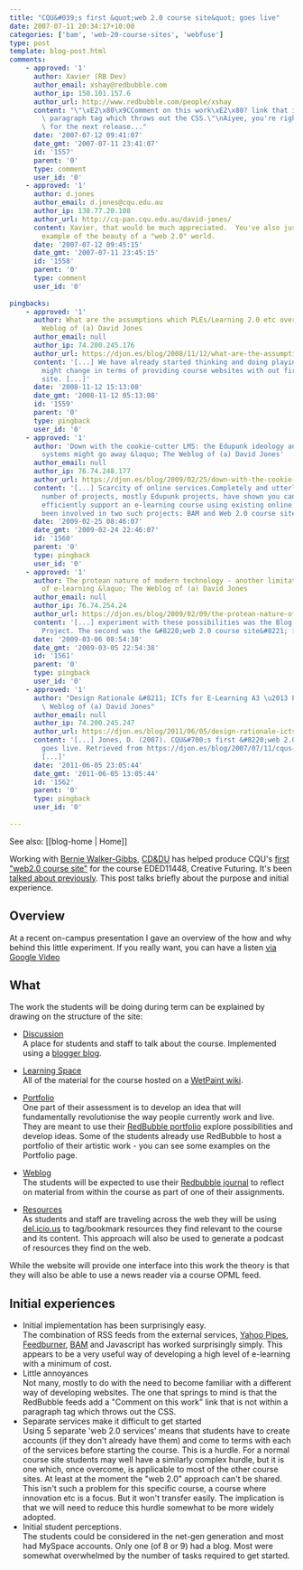 ```yaml
---
title: "CQU&#039;s first &quot;web 2.0 course site&quot; goes live"
date: 2007-07-11 20:34:17+10:00
categories: ['bam', 'web-20-course-sites', 'webfuse']
type: post
template: blog-post.html
comments:
    - approved: '1'
      author: Xavier (RB Dev)
      author_email: xshay@redbubble.com
      author_ip: 150.101.157.6
      author_url: http://www.redbubble.com/people/xshay
      content: "\"\xE2\x80\x9CComment on this work\xE2\x80? link that is not within a\
        \ paragraph tag which throws out the CSS.\"\nAiyee, you're right! I'll fix that\
        \ for the next release..."
      date: '2007-07-12 09:41:07'
      date_gmt: '2007-07-11 23:41:07'
      id: '1557'
      parent: '0'
      type: comment
      user_id: '0'
    - approved: '1'
      author: d.jones
      author_email: d.jones@cqu.edu.au
      author_ip: 138.77.20.108
      author_url: http://cq-pan.cqu.edu.au/david-jones/
      content: Xavier, that would be much appreciated.  You've also just provided a great
        example of the beauty of a "web 2.0" world.
      date: '2007-07-12 09:45:15'
      date_gmt: '2007-07-11 23:45:15'
      id: '1558'
      parent: '0'
      type: comment
      user_id: '0'
    
pingbacks:
    - approved: '1'
      author: What are the assumptions which PLEs/Learning 2.0 etc overthrow &laquo; The
        Weblog of (a) David Jones
      author_email: null
      author_ip: 74.200.245.176
      author_url: https://djon.es/blog/2008/11/12/what-are-the-assumptions-which-pleslearning-20-etc-overthrow/
      content: '[...] We have already started thinking and doing playing with how this
        might change in terms of providing course websites with out first Web 2.0 course
        site. [...]'
      date: '2008-11-12 15:13:08'
      date_gmt: '2008-11-12 05:13:08'
      id: '1559'
      parent: '0'
      type: pingback
      user_id: '0'
    - approved: '1'
      author: 'Down with the cookie-cutter LMS: the Edupunk ideology and why integrated
        systems might go away &laquo; The Weblog of (a) David Jones'
      author_email: null
      author_ip: 76.74.248.177
      author_url: https://djon.es/blog/2009/02/25/down-with-the-cookie-cutter-lms-the-edupunk-ideology-and-why-integrated-systems-might-go-away/
      content: '[...] Scarcity of online services.Completely and utterly overthrown. Any
        number of projects, mostly Edupunk projects, have shown you can effectively and
        efficiently support an e-learning course using existing online services. I&#8217;ve
        been involved in two such projects: BAM and Web 2.0 course sites. [...]'
      date: '2009-02-25 08:46:07'
      date_gmt: '2009-02-24 22:46:07'
      id: '1560'
      parent: '0'
      type: pingback
      user_id: '0'
    - approved: '1'
      author: The protean nature of modern technology - another limitation of most views
        of e-learning &laquo; The Weblog of (a) David Jones
      author_email: null
      author_ip: 76.74.254.24
      author_url: https://djon.es/blog/2009/02/09/the-protean-nature-of-modern-technology-another-limitation-of-most-views-of-e-learning/
      content: '[...] experiment with these possibilities was the Blog Aggregation (BAM)
        Project. The second was the &#8220;web 2.0 course site&#8221; [...]'
      date: '2009-03-06 08:54:38'
      date_gmt: '2009-03-05 22:54:38'
      id: '1561'
      parent: '0'
      type: pingback
      user_id: '0'
    - approved: '1'
      author: "Design Rationale &#8211; ICTs for E-Learning A3 \u2013 Part 2 &laquo; The\
        \ Weblog of (a) David Jones"
      author_email: null
      author_ip: 74.200.245.247
      author_url: https://djon.es/blog/2011/06/05/design-rationale-icts-for-e-learning-a3-%e2%80%93-part-2/
      content: '[...] Jones, D. (2007). CQU&#700;s first &#8220;web 2.0 course site&#8221;
        goes live. Retrieved from https://djon.es/blog/2007/07/11/cqus-first-web-20-course-site-goes-live/.
        [...]'
      date: '2011-06-05 23:05:44'
      date_gmt: '2011-06-05 13:05:44'
      id: '1562'
      parent: '0'
      type: pingback
      user_id: '0'
    
---
```


See also: [[blog-home | Home]]

Working with [Bernie Walker-Gibbs](http://fahe.cqu.edu.au/FCWViewer/staff.do?site=3&sid=WALKERBM), [CD&DU](http://webclass.cqu.edu.au/) has helped produce CQU's [first "web2.0 course site"](http://webfuse.cqu.edu.au/Courses/EDED11448/) for the course EDED11448, Creative Futuring. It's been [talked about previously](http://cq-pan.cqu.edu.au/david-jones/blog/?p=119). This post talks briefly about the purpose and initial experience.

## Overview

At a recent on-campus presentation I gave an overview of the how and why behind this little experiment. If you really want, you can have a listen [via Google Video](http://video.google.com/videoplay?docid=5799792204530908881#19m07)

## What

The work the students will be doing during term can be explained by drawing on the structure of the site:

- [Discussion](http://webfuse.cqu.edu.au/Courses/EDED11448/Discussion/)  
    A place for students and staff to talk about the course. Implemented using a [blogger blog](http://eded11448.blogspot.com/).
- [Learning Space](http://creativefutures.wetpaint.com/)  
    All of the material for the course hosted on a [WetPaint wiki](http://www.wetpaint.com/).
- [Portfolio](http://webfuse.cqu.edu.au/Courses/EDED11448//Portfolio/)  
    One part of their assessment is to develop an idea that will fundamentally revolutionise the way people currently work and live. They are meant to use their [RedBubble portfolio](http://www.redbubble.com/) explore possibilities and develop ideas. Some of the students already use RedBubble to host a portfolio of their artistic work - you can see some examples on the Portfolio page.

- [Weblog](http://webfuse.cqu.edu.au/Courses/EDED11448/Weblog/)  
    The students will be expected to use their [Redbubble journal](http://www.redbubble.com/) to reflect on material from within the course as part of one of their assignments.
- [Resources](http://webfuse.cqu.edu.au/Courses/EDED11448/Resources/)  
    As students and staff are traveling across the web they will be using [del.icio.us](http://del.icio.us/) to tag/bookmark resources they find relevant to the course and its content. This approach will also be used to generate a podcast of resources they find on the web.

While the website will provide one interface into this work the theory is that they will also be able to use a news reader via a course OPML feed.

## Initial experiences

- Initial implementation has been surprisingly easy.  
    The combination of RSS feeds from the external services, [Yahoo Pipes](http://pipes.yahoo.com/), [Feedburner](http://www.feedburner.com/), [BAM](http://cq-pan.cqu.edu.au/david-jones/Projects/BAM/) and Javascript has worked surprisingly simply. This appears to be a very useful way of developing a high level of e-learning with a minimum of cost.
- Little annoyances  
    Not many, mostly to do with the need to become familiar with a different way of developing websites. The one that springs to mind is that the RedBubble feeds add a "Comment on this work" link that is not within a paragraph tag which throws out the CSS.
- Separate services make it difficult to get started  
    Using 5 separate 'web 2.0 services' means that students have to create accounts (if they don't already have them) and come to terms with each of the services before starting the course. This is a hurdle. For a normal course site students may well have a similarly complex hurdle, but it is one which, once overcome, is applicable to most of the other course sites. At least at the moment the "web 2.0" approach can't be shared. This isn't such a problem for this specific course, a course where innovation etc is a focus. But it won't transfer easily. The implication is that we will need to reduce this hurdle somewhat to be more widely adopted.
- Initial student perceptions.  
    The students could be considered in the net-gen generation and most had MySpace accounts. Only one (of 8 or 9) had a blog. Most were somewhat overwhelmed by the number of tasks required to get started.